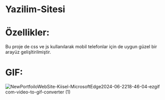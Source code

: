 # Yazilim-Sitesi

# Özellikler:
Bu proje de css ve js kullanılarak mobil telefonlar için de uygun güzel bir arayüz gelişltirilmiştir. 

# GIF:
![NewPortfoiloWebSite-Kiisel-MicrosoftEdge2024-06-2218-46-04-ezgif com-video-to-gif-converter (1)](https://github.com/banuskya/Yazilim-Sitesi/assets/170263803/8adb3568-800d-4c42-afa5-e1b6309feff0)
